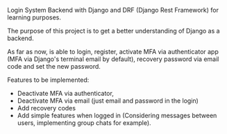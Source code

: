 Login System Backend with Django and DRF (Django Rest Framework) for learning purposes.

The purpose of this project is to get a better understanding of Django as a backend.

As far as now, is able to login, register, activate MFA via authenticator app (MFA via Django's terminal email by default), recovery password via email code and set the new password. 

Features to be implemented: 
- Deactivate MFA via authenticator,
- Deactivate MFA via email (just email and password in the login)
- Add recovery codes
- Add simple features when logged in (Considering messages between users, implementing group chats for example).
